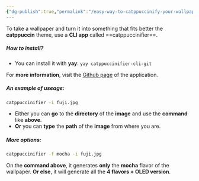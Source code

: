 ```yaml
---
{"dg-publish":true,"permalink":"/easy-way-to-catppuccinify-your-wallpapers/","noteIcon":""}
---
```


To take a wallpaper and turn it into something that fits better the **catppuccin** theme, use a **CLI app** called ==catppuccinifier==.
##### How to install?
- You can install it with **yay**: `yay catppuccinifier-cli-git`

For **more information**, visit the [Github page](https://github.com/lighttigerXIV/catppuccinifier) of the application.

##### An example of useage:
```bash
catppuccinifier -i fuji.jpg
```
- Either you can **go** to the **directory** of the **image** and use the **command** like **above**.
- **Or** you can **type** the **path** of the **image** from where you are.

##### More options:
```bash
catppuccinifier -f mocha -i fuji.jpg
```
On the **command above**, it generates **only** the **mocha** flavor of the wallpaper. **Or else**, it will generate all the **4 flavors + OLED version**.